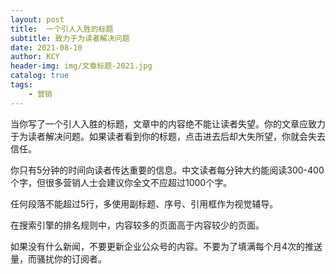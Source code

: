 ```yaml
---
layout: post
title:  一个引人入胜的标题
subtitle: 致力于为读者解决问题
date: 2021-08-10
author: KCY
header-img: img/文章标题-2021.jpg
catalog: true
tags:
    - 营销
---
```


当你写了一个引人入胜的标题，文章中的内容绝不能让读者失望。你的文章应致力于为读者解决问题。如果读者看到你的标题，点击进去后却大失所望，你就会失去信任。

你只有5分钟的时间向读者传达重要的信息。中文读者每分钟大约能阅读300-400个字，但很多营销人士会建议你全文不应超过1000个字。

任何段落不能超过5行，多使用副标题、序号、引用框作为视觉辅导。

在搜索引擎的排名规则中，内容较多的页面高于内容较少的页面。

如果没有什么新闻，不要更新企业公众号的内容。不要为了填满每个月4次的推送量，而骚扰你的订阅者。
